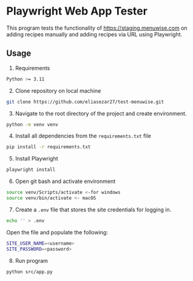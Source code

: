 # Playwright Web App Tester
 This program tests the functionality of https://staging.menuwise.com on adding recipes manually and adding recipes via URL using Playwright.

 ## Usage
 1. Requirements
 ```bash
Python >= 3.11
 ```

 2. Clone repository on local machine
 ```bash
git clone https://github.com/eliasezar27/test-menuwise.git
 ```

 3. Navigate to the root directory of the project and create environment.
 ```bash
 python -m venv venv
 ```

4. Install all dependencies from the `requirements.txt` file
```bash
pip install -r requirements.txt
```

5. Install Playwright
```bash
playwright install
```

6. Open git bash and activate environment
```bash
source venv/Scripts/activate <-for windows
source venv/bin/activate <- macOS
```

7. Create a `.env` file that stores the site credentials for logging in.
```bash
echo '' > .env
```

Open the file and populate the following:

```bash
SITE_USER_NAME=<username>
SITE_PASSWORD=<password>
```

8. Run program
```bash
python src/app.py
```